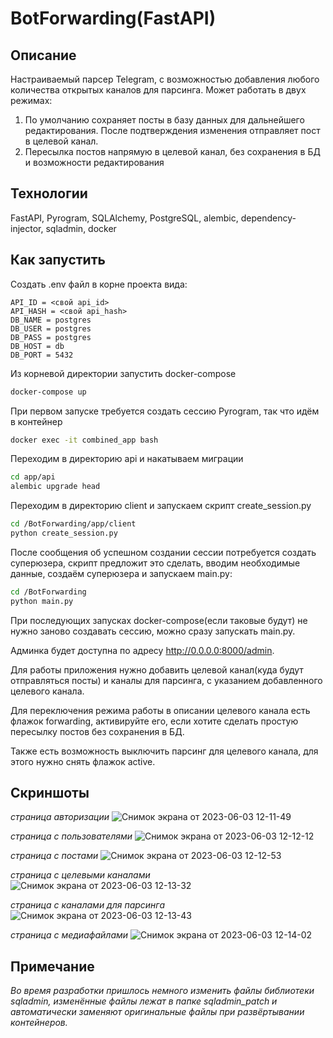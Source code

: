 # BotForwarding(FastAPI)

## Описание

Настраиваемый парсер Telegram, с возможностью добавления любого количества открытых каналов для парсинга. Может работать в двух режимах:

   1. По умолчанию сохраняет посты в базу данных для дальнейшего редактирования. После подтверждения изменения отправляет пост в целевой канал.
   2. Пересылка постов напрямую в целевой канал, без сохранения в БД и возможности редактирования

## Технологии

FastAPI, Pyrogram, SQLAlchemy, PostgreSQL, alembic, dependency-injector, sqladmin, docker

## Как запустить

Создать .env файл в корне проекта вида:

```env
API_ID = <свой api_id>
API_HASH = <свой api_hash>
DB_NAME = postgres
DB_USER = postgres
DB_PASS = postgres
DB_HOST = db
DB_PORT = 5432
```

Из корневой директории запустить docker-compose

```bash
docker-compose up
```

При первом запуске требуется создать сессию Pyrogram, так что идём в контейнер

```bash
docker exec -it combined_app bash
```

Переходим в директорию api и накатываем миграции

```bash
cd app/api
alembic upgrade head
```

Переходим в директорию client и запускаем скрипт create_session.py

```bash
cd /BotForwarding/app/client
python create_session.py
```

После сообщения об успешном создании сессии потребуется создать суперюзера, скрипт предложит это сделать, вводим необходимые данные, создаём суперюзера и запускаем main.py:

```bash
cd /BotForwarding
python main.py
```

При последующих запусках docker-compose(если таковые будут) не нужно заново создавать сессию, можно сразу запускать main.py.

Админка будет доступна по адресу http://0.0.0.0:8000/admin.

Для работы приложения нужно добавить целевой канал(куда будут отправляться посты) и каналы для парсинга, с указанием добавленного целевого канала.

Для переключения режима работы в описании целевого канала есть флажок forwarding, активируйте его, если хотите сделать простую пересылку постов без сохранения в БД.

Также есть возможность выключить парсинг для целевого канала, для этого нужно снять флажок active.

## Скриншоты

*страница авторизации*
![Снимок экрана от 2023-06-03 12-11-49](https://github.com/komediantto/BotForwarding_FastAPI/assets/62796239/006e805b-5285-4c95-9d03-eebfc7fc8dc9)

*страница с пользователями*
![Снимок экрана от 2023-06-03 12-12-12](https://github.com/komediantto/BotForwarding_FastAPI/assets/62796239/ef9f752e-8083-4a6f-bfac-94d67f7fc0da)

*страница с постами*
![Снимок экрана от 2023-06-03 12-12-53](https://github.com/komediantto/BotForwarding_FastAPI/assets/62796239/824d85b4-9063-43b7-b0db-8c1e690cf82b)

*страница с целевыми каналами*
![Снимок экрана от 2023-06-03 12-13-32](https://github.com/komediantto/BotForwarding_FastAPI/assets/62796239/061f5d75-8843-4473-b79b-d78a93ab0b14)

*страница с каналами для парсинга*
![Снимок экрана от 2023-06-03 12-13-43](https://github.com/komediantto/BotForwarding_FastAPI/assets/62796239/09e0df55-d4d7-4474-92c9-2af6b8ac3abb)

*страница с медиафайлами*
![Снимок экрана от 2023-06-03 12-14-02](https://github.com/komediantto/BotForwarding_FastAPI/assets/62796239/6da833b1-d478-4dda-a02e-1b83ff1520f4)

## Примечание

*Во время разработки пришлось немного изменить файлы библиотеки sqladmin, изменённые файлы лежат в папке sqladmin_patch и автоматически заменяют оригинальные файлы при развёртывании контейнеров.*
